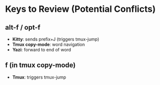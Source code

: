 # Keys to Review (Potential Conflicts)

## alt-f / opt-f
- **Kitty**: sends prefix+J (triggers tmux-jump)
- **Tmux copy-mode**: word navigation
- **Yazi**: forward to end of word

## f (in tmux copy-mode)
- **Tmux**: triggers tmux-jump

